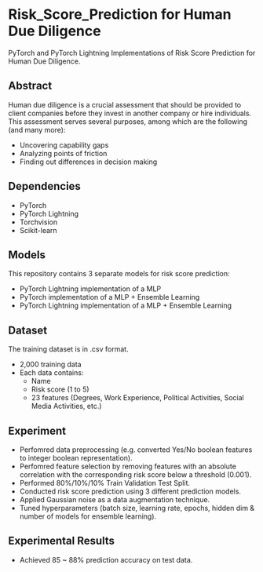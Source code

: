 # Risk_Score_Prediction for Human Due Diligence

PyTorch and PyTorch Lightning Implementations of Risk Score Prediction for Human Due Diligence.

## Abstract
Human due diligence is a crucial assessment that should be provided to client companies before they invest in another company or hire individuals. This assessment serves several purposes, among which are the following (and many more):
- Uncovering capability gaps
- Analyzing points of friction
- Finding out differences in decision making

## Dependencies
- PyTorch
- PyTorch Lightning
- Torchvision
- Scikit-learn

## Models
This repository contains 3 separate models for risk score prediction:
- PyTorch Lightning implementation of a MLP
- PyTorch implementation of a MLP + Ensemble Learning 
- PyTorch Lightning implementation of a MLP + Ensemble Learning

## Dataset
The training dataset is in .csv format.
- 2,000 training data
- Each data contains:
  - Name
  - Risk score (1 to 5)
  - 23 features (Degrees, Work Experience, Political Activities, Social Media Activities, etc.)

## Experiment
- Perfomred data preprocessing (e.g. converted Yes/No boolean features to integer boolean representation).
- Perfomred feature selection by removing features with an absolute correlation with the corresponding risk score below a threshold (0.001).
- Performed 80%/10%/10% Train Validation Test Split.
- Conducted risk score prediction using 3 different prediction models.
- Applied Gaussian noise as a data augmentation technique.
- Tuned hyperparameters (batch size, learning rate, epochs, hidden dim & number of models for ensemble learning).

## Experimental Results
- Achieved 85 ~ 88% prediction accuracy on test data.
